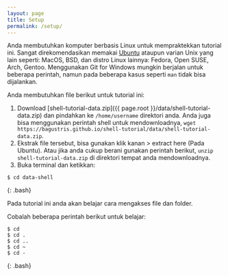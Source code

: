 ```yaml
---
layout: page
title: Setup
permalink: /setup/
---
```



Anda membutuhkan komputer berbasis Linux untuk mempraktekkan tutorial ini. Sangat direkomendasikan memakai [Ubuntu](https://ubuntu.com) ataupun varian Unix yang lain seperti: MacOS, BSD, dan distro Linux lainnya: Fedora, Open SUSE, Arch, Gentoo. Menggunakan Git for Windows mungkin berjalan untuk beberapa perintah, namun pada beberapa kasus seperti `man` tidak bisa dijalankan.

Anda membutuhkan file berikut untuk tutorial ini:

1. Download [shell-tutorial-data.zip]({{ page.root }}/data/shell-tutorial-data.zip) dan pindahkan ke `/home/username` direktori anda. Anda juga bisa menggunakan perintah shell untuk mendownloadnya, `wget https://bagustris.github.io/shell-tutorial/data/shell-tutorial-data.zip`.
2. Ekstrak file tersebut, bisa gunakan klik kanan > extract here (Pada Ubuntu). Atau jika anda cukup berani gunakan perintah berikut, `unzip shell-tutorial-data.zip` di direktori tempat anda mendownloadnya.
3. Buka terminal dan ketikkan:

~~~
$ cd data-shell
~~~
{: .bash}

Pada tutorial ini anda akan belajar cara mengakses file dan folder.

Cobalah beberapa perintah berikut untuk belajar:
~~~
$ cd
$ cd .
$ cd ..
$ cd ~
$ cd - 
~~~
{: .bash}
